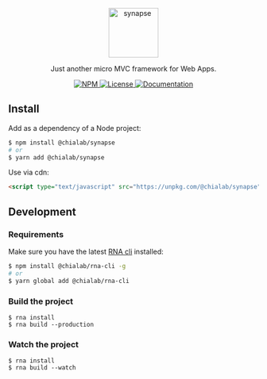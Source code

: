 <p align="center">
    <img alt="synapse" src="https://logos.chialab.io/@chialab/synapse.svg" width="100">
</p>

<p align="center">
    Just another micro MVC framework for Web Apps.
</p>

<p align="center">
    <a href="https://www.npmjs.com/package/@chialab/synapse">
        <img alt="NPM" src="https://img.shields.io/npm/v/@chialab/synapse.svg?style=flat-square">
    </a>
    <a href="https://github.com/Chialab/synapse/blob/master/LICENSE">
        <img alt="License" src="https://img.shields.io/npm/l/@chialab/synapse.svg?style=flat-square">
    </a>
    <a href="https://github.com/Chialab/synapse/wiki">
        <img alt="Documentation" src="https://img.shields.io/badge/documentation-wiki-ff69b4.svg?style=flat-square">
    </a>
</p>

## Install

Add as a dependency of a Node project:

```sh
$ npm install @chialab/synapse
# or
$ yarn add @chialab/synapse
```

Use via cdn:
```html
<script type="text/javascript" src="https://unpkg.com/@chialab/synapse"></script>
```

## Development
### Requirements

Make sure you have the latest [RNA cli](https://github.com/chialab/rna-cli) installed:
```sh
$ npm install @chialab/rna-cli -g
# or
$ yarn global add @chialab/rna-cli
```

### Build the project

```
$ rna install
$ rna build --production
```

### Watch the project
```
$ rna install
$ rna build --watch
```
